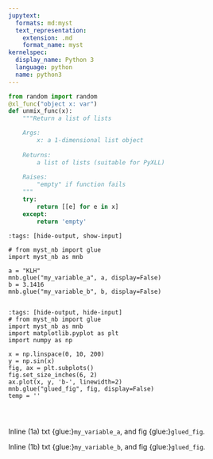 ```yaml
---
jupytext:
  formats: md:myst
  text_representation:
    extension: .md
    format_name: myst
kernelspec:
  display_name: Python 3
  language: python
  name: python3
---
```


```python
from random import random
@xl_func("object x: var")
def unmix_func(x):
    """Return a list of lists

    Args:
        x: a 1-dimensional list object
        
    Returns:
        a list of lists (suitable for PyXLL) 
        
    Raises:
        "empty" if function fails
    """
    try:
        return [[e] for e in x]
    except:
        return 'empty'
```

```{code-cell} ipython3
:tags: [hide-output, show-input]

# from myst_nb import glue
import myst_nb as mnb

a = "KLH"
mnb.glue("my_variable_a", a, display=False)
b = 3.1416
mnb.glue("my_variable_b", b, display=False)
```

```{glue:} my_variable
```

```{code-cell} ipython3
:tags: [hide-output, hide-input]
# from myst_nb import glue
import myst_nb as mnb
import matplotlib.pyplot as plt
import numpy as np

x = np.linspace(0, 10, 200)
y = np.sin(x)
fig, ax = plt.subplots()
fig.set_size_inches(6, 2)
ax.plot(x, y, 'b-', linewidth=2)
mnb.glue("glued_fig", fig, display=False)
temp = ''
```

```{glue:figure} glued_fig
```

```{glue:} my_variable_a
```

```{glue:} my_variable_b
```

Inline (1a) txt {glue:}`my_variable_a`, and fig {glue:}`glued_fig`.

Inline (1b) txt {glue:}`my_variable_b`, and fig {glue:}`glued_fig`.
